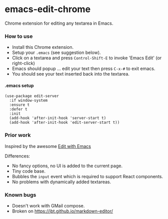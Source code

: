# emacs-edit-chrome

Chrome extension for editing any textarea in Emacs.

### How to use

* Install this Chrome extension.
* Setup your `.emacs` (see suggestion below).
* Click on a textarea and press `Control-Shift-E` to invoke 'Emacs Edit' (or right-click)
* Emacs should popup ... edit your text then press `C-x-#` to exit emacs.
* You should see your text inserted back into the textarea.

#### .emacs setup
```emacs
(use-package edit-server
  :if window-system
  :ensure t
  :defer t
  :init
  (add-hook 'after-init-hook 'server-start t)
  (add-hook 'after-init-hook 'edit-server-start t))
```

### Prior work

Inspired by the awesome [Edit with Emacs](https://chrome.google.com/webstore/detail/edit-with-emacs/ljobjlafonikaiipfkggjbhkghgicgoh)

Differences:
* No fancy options, no UI is added to the current page.
* Tiny code base.
* Bubbles the `input` event which is required to support React components.
* No problems with dynamically added textareas.

### Known bugs

* Doesn't work with GMail compose.
* Broken on https://jbt.github.io/markdown-editor/
